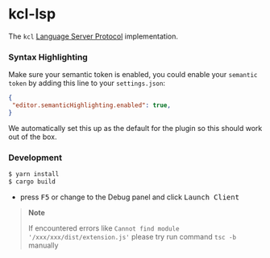 # kcl-lsp

The `kcl` [Language Server Protocol](https://microsoft.github.io/language-server-protocol)
implementation.

### Syntax Highlighting

Make sure your semantic token is enabled, you could enable your `semantic token` by
adding this line  to your `settings.json`:

```json
{
 "editor.semanticHighlighting.enabled": true,
}
```

We automatically set this up as the default for the plugin so this should work
out of the box.

### Development

```bash
$ yarn install
$ cargo build
```

- press <kbd>F5</kbd> or change to the Debug panel and click <kbd>Launch Client</kbd>

> **Note**  
> 
> If encountered errors like `Cannot find module '/xxx/xxx/dist/extension.js'`
> please try run command `tsc -b` manually

